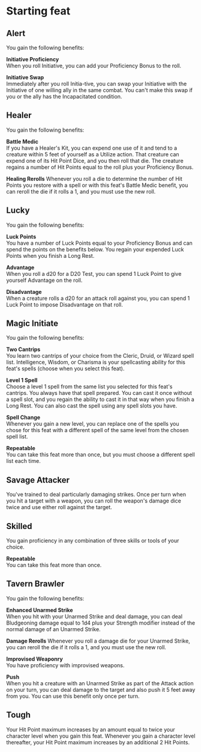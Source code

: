 # Starting feat
## Alert
You gain the following benefits:

**Initiative Proficiency**  
When you roll Initiative, you can add your Proficiency Bonus to the roll.

**Initiative Swap**  
Immediately after you roll Initia-tive, you can swap your Initiative with the Initiative of one willing ally in the same combat. You can't make this swap if you or the ally has the Incapacitated condition.

## Healer
You gain the following benefits:

**Battle Medic**  
If you have a Healer's Kit, you can expend one use of it and tend to a creature within 5 feet of yourself as a Utilize action. That creature can expend one of its Hit Point Dice, and you then roll that die. The creature regains a number of Hit Points equal to the roll plus your Proficiency Bonus.

**Healing Rerolls**
Whenever you roll a die to determine the number of Hit Points you restore with a spell or with this feat's Battle Medic benefit, you can reroll the die if it rolls a 1, and you must use the new roll.

## Lucky
You gain the following benefits:

**Luck Points**  
You have a number of Luck Points equal to your Proficiency Bonus and can spend the points on the benefits below. You regain your expended Luck Points when you finish a Long Rest.

**Advantage**  
When you roll a d20 for a D20 Test, you can spend 1 Luck Point to give yourself Advantage on the roll.

**Disadvantage**  
When a creature rolls a d20 for an attack roll against you, you can spend 1 Luck Point to impose Disadvantage on that roll.

## Magic Initiate
You gain the following benefits:

**Two Cantrips**  
You learn two cantrips of your choice from the Cleric, Druid, or Wizard spell list. Intelligence, Wisdom, or Charisma is your spellcasting ability for this feat's spells (choose when you select this feat).

**Level 1 Spell**  
Choose a level 1 spell from the same list you selected for this feat's cantrips. You always have that spell prepared. You can cast it once without a spell slot, and you regain the ability to cast it in that way when you finish a Long Rest. You can also cast the spell using any spell slots you have.

**Spell Change**  
Whenever you gain a new level, you can replace one of the spells you chose for this feat with a different spell of the same level from the chosen spell list.

**Repeatable**  
You can take this feat more than once, but you must choose a different spell list each time.


## Savage Attacker
You've trained to deal particularly damaging strikes. Once per turn when you hit a target with a weapon, you can roll the weapon's damage dice twice and use either roll against the target.

## Skilled
You gain proficiency in any combination of three skills or tools of your choice.

**Repeatable**  
You can take this feat more than once.

## Tavern Brawler
You gain the following benefits:

**Enhanced Unarmed Strike**  
When you hit with your Unarmed Strike and deal damage, you can deal Bludgeoning damage equal to 1d4 plus your Strength modifier instead of the normal damage of an Unarmed Strike.

**Damage Rerolls**
Whenever you roll a damage die for your Unarmed Strike, you can reroll the die if it rolls a 1, and you must use the new roll.

**Improvised Weaponry**  
You have proficiency with improvised weapons.

**Push**  
When you hit a creature with an Unarmed Strike as part of the Attack action on your turn, you can deal damage to the target and also push it 5 feet away from you. You can use this benefit only once per turn.

## Tough
Your Hit Point maximum increases by an amount equal to twice your character level when you gain this feat. Whenever you gain a character level thereafter, your Hit Point maximum increases by an additional 2 Hit Points.


